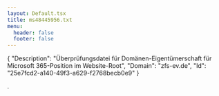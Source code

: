 ```yaml
---
layout: Default.tsx
title: ms48445956.txt
menu:
  header: false
  footer: false
---
```

{
  "Description": "Überprüfungsdatei für Domänen-Eigentümerschaft für Microsoft 365-Position im Website-Root",
  "Domain": "zfs-ev.de",
  "Id": "25e7fcd2-a140-49f3-a629-f2768becb0e9"
}

.